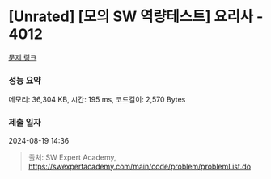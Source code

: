 # [Unrated] [모의 SW 역량테스트] 요리사 - 4012 

[문제 링크](https://swexpertacademy.com/main/code/problem/problemDetail.do?contestProbId=AWIeUtVakTMDFAVH) 

### 성능 요약

메모리: 36,304 KB, 시간: 195 ms, 코드길이: 2,570 Bytes

### 제출 일자

2024-08-19 14:36



> 출처: SW Expert Academy, https://swexpertacademy.com/main/code/problem/problemList.do